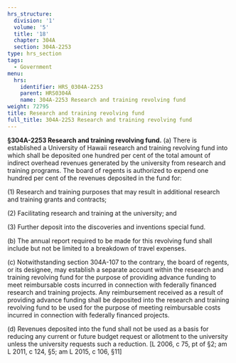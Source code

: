 ```yaml
---
hrs_structure:
  division: '1'
  volume: '5'
  title: '18'
  chapter: 304A
  section: 304A-2253
type: hrs_section
tags:
  - Government
menu:
  hrs:
    identifier: HRS_0304A-2253
    parent: HRS0304A
    name: 304A-2253 Research and training revolving fund
weight: 72795
title: Research and training revolving fund
full_title: 304A-2253 Research and training revolving fund
---
```

**§304A-2253 Research and training revolving fund.** (a) There is established a University of Hawaii research and training revolving fund into which shall be deposited one hundred per cent of the total amount of indirect overhead revenues generated by the university from research and training programs. The board of regents is authorized to expend one hundred per cent of the revenues deposited in the fund for:

(1) Research and training purposes that may result in additional research and training grants and contracts;

(2) Facilitating research and training at the university; and

(3) Further deposit into the discoveries and inventions special fund.

(b) The annual report required to be made for this revolving fund shall include but not be limited to a breakdown of travel expenses.

(c) Notwithstanding section 304A-107 to the contrary, the board of regents, or its designee, may establish a separate account within the research and training revolving fund for the purpose of providing advance funding to meet reimbursable costs incurred in connection with federally financed research and training projects. Any reimbursement received as a result of providing advance funding shall be deposited into the research and training revolving fund to be used for the purpose of meeting reimbursable costs incurred in connection with federally financed projects.

(d) Revenues deposited into the fund shall not be used as a basis for reducing any current or future budget request or allotment to the university unless the university requests such a reduction. [L 2006, c 75, pt of §2; am L 2011, c 124, §5; am L 2015, c 106, §11]